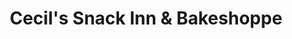 ---
title: "Cecil's Snack Inn & Bakeshoppe"
url: /cagayan-de-oro/cecils-snack-inn-and-bakeshoppe/
shop: bakery
---